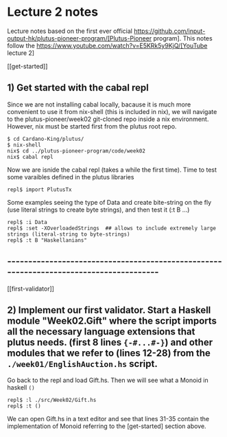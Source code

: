 # Lecture 2 notes
Lecture notes based on the first ever official https://github.com/input-output-hk/plutus-pioneer-program/[Plutus-Pioneer program]. This notes follow the https://www.youtube.com/watch?v=E5KRk5y9KjQ/[YouTube lecture 2]

[[get-started]]
## 1) Get started with the cabal repl

Since we are not installing cabal locally, bacause it is much more convenient to use it from nix-shell (this is included in nix), we will navigate to the plutus-pioneer/week02 git-cloned repo inside a nix environment. However, nix must be started first from the plutus root repo.

    $ cd Cardano-King/plutus/  
    $ nix-shell
    nix$ cd ../plutus-pioneer-program/code/week02
    nix$ cabal repl
    
Now we are isnide the cabal repl (takes a while the first time). Time to test some varaibles defined in the plutus libraries

    repl$ import PlutusTx
    
Some examples seeing the type of Data and create bite-string on the fly (use literal strings to create byte strings), and then test it (:t B ...)
    
    repl$ :i Data
    repl$ :set -XOverloadedStrings  ## allows to include extremely large strings (literal-string to byte-strings)
    repl$ :t B "Haskellanians"
    
## ---------------------------------------------------------------------------------------

[[first-validator]]
## 2) Implement our first validator. Start a Haskell module "Week02.Gift" where the script imports all the necessary language extensions that plutus needs. (first 8 lines `{-#...#-}`) and other modules that we refer to (lines 12-28) from the `./week01/EnglishAuction.hs` script.

Go back to the repl and load Gift.hs. Then we will see what a Monoid in haskell `()`

    repl$ :l ./src/Week02/Gift.hs 
    repl$ :t ()
    
We can open Gift.hs in a text editor and see that lines 31-35 contain the implementation of Monoid referring to the [get-started] section above.
    

 
